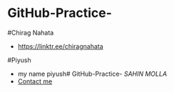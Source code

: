 
# GitHub-Practice-
#Chirag Nahata
- https://linktr.ee/chiragnahata

#Piyush
- my name piyush# GitHub-Practice-
*SAHIN MOLLA*
- [Contact me](https://linktr.ee/sahinmolla)


